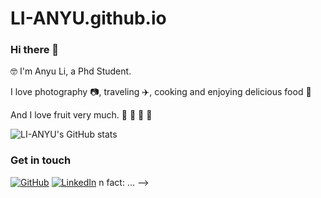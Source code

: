 # LI-ANYU.github.io
### Hi there 👋

 🤓 I'm Anyu Li, a Phd Student.

 I love photography 📷, traveling ✈️, cooking and enjoying delicious food 🥘 
 
 And I love fruit very much. 🍎 🍓 🥭 🥝
 
 
 
 
 ![LI-ANYU's GitHub stats](https://github-readme-stats.vercel.app/api?username=LI-ANYU&show_icons=true&theme=tokyonight)




### Get in touch

[![GitHub](https://img.shields.io/badge/GitHub-grey?logo=github)](https://github.com/LI_ANYU)
[![LinkedIn](https://img.shields.io/badge/LinkedIn-blue?logo=linkedin)](https://www.linkedin.com/in/anyu-li-a973a3225/)
n fact: ...
-->
